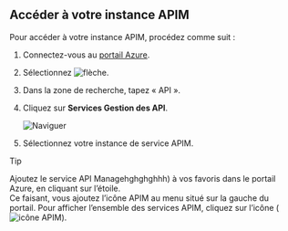 ## <a name="navigate-to-your-apim-instance"></a>Accéder à votre instance APIM

Pour accéder à votre instance APIM, procédez comme suit :

1. Connectez-vous au [portail Azure](https://portal.azure.com). 
2. Sélectionnez ![flèche](./media/api-management-navigate-to-instance/arrow.png).
3. Dans la zone de recherche, tapez « API ».
4. Cliquez sur **Services Gestion des API**.

    ![Naviguer](./media/api-management-navigate-to-instance/navigate-to-api-management-services.png)

5. Sélectionnez votre instance de service APIM.

>[!TIP]
>Ajoutez le service API Managehghghghhh) à vos favoris dans le portail Azure, en cliquant sur l’étoile. <br/>Ce faisant, vous ajoutez l’icône APIM au menu situé sur la gauche du portail. Pour afficher l’ensemble des services APIM, cliquez sur l’icône (![icône APIM](./media/api-management-navigate-to-instance/apim-icon.png)).
 


